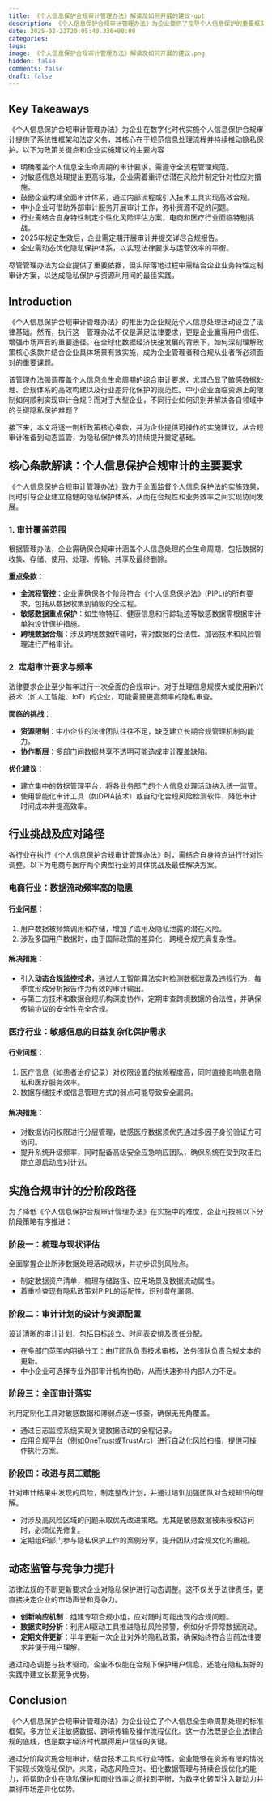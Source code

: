 ```yaml
---
title: 《个人信息保护合规审计管理办法》解读及如何开展的建议-gpt
description: 《个人信息保护合规审计管理办法》为企业提供了指导个人信息保护的重要框架。本文将深度解析政策关键条款，并结合企业实践，分享如何分步骤实施合规审计的详细建议，以助力隐私保护体系的动态优化和市场竞争力的提升。
date: 2025-02-23T20:05:40.336+08:00
categories: 
tags: 
image: 《个人信息保护合规审计管理办法》解读及如何开展的建议.png
hidden: false
comments: false
draft: false
---
```


## Key Takeaways
《个人信息保护合规审计管理办法》为企业在数字化时代实施个人信息保护合规审计提供了系统性框架和法定义务，其核心在于规范信息处理流程并持续推动隐私保护。以下为政策关键点和企业实施建议的主要内容：

- 明确覆盖个人信息全生命周期的审计要求，需遵守全流程管理规范。
- 对敏感信息处理提出更高标准，企业需着重评估潜在风险并制定针对性应对措施。
- 鼓励企业构建全面审计体系，通过内部流程或引入技术工具实现高效合规。
- 中小企业可借助外部审计服务开展审计工作，弥补资源不足的问题。
- 行业需结合自身特性制定个性化风险评估方案，电商和医疗行业面临特别挑战。
- 2025年规定生效后，企业需定期开展审计并提交详尽合规报告。
- 企业需动态优化隐私保护体系，以实现法律要求与运营效率的平衡。

尽管管理办法为企业提供了重要依据，但实际落地过程中需结合企业业务特性定制审计方案，以达成隐私保护与资源利用间的最佳实践。

## Introduction
《个人信息保护合规审计管理办法》的推出为企业规范个人信息处理活动设立了法律基础。然而，执行这一管理办法不仅是满足法律要求，更是企业赢得用户信任、增强市场声音的重要途径。在全球化数据经济快速发展的背景下，如何深刻理解政策核心条款并结合企业具体场景有效实施，成为企业管理者和合规从业者所必须面对的重要课题。

该管理办法强调覆盖个人信息全生命周期的综合审计要求，尤其凸显了敏感数据处理、合规体系的高效构建以及行业差异化保护的规范性。中小企业面临资源上的限制如何顺利实现审计合规？而对于大型企业，不同行业如何识别并解决各自领域中的关键隐私保护难题？

接下来，本文将逐一剖析政策核心条款，并为企业提供可操作的实施建议，从合规审计准备到动态监管，为隐私保护体系的持续提升奠定基础。

## 核心条款解读：个人信息保护合规审计的主要要求
《个人信息保护合规审计管理办法》致力于全面监督个人信息保护法的实施效果，同时引导企业建立稳健的隐私保护体系，从而在合规性和业务效率之间实现协同发展。

### 1. 审计覆盖范围
根据管理办法，企业需确保合规审计涵盖个人信息处理的全生命周期，包括数据的收集、存储、使用、处理、传输、共享及最终删除。

**重点条款**：
- **全流程管控**：企业需确保各个阶段符合《个人信息保护法》(PIPL)的所有要求，包括从数据收集到销毁的全过程。
- **敏感数据重点保护**：如生物特征、健康信息和行踪轨迹等敏感数据需根据审计单独设计保护措施。
- **跨境数据合规**：涉及跨境数据传输时，需对数据的合法性、加密技术和风险管理进行严格审计。

### 2. 定期审计要求与频率
法律要求企业至少每年进行一次全面的合规审计。对于处理信息规模大或使用新兴技术（如人工智能、IoT）的企业，可能需要更高频率的隐私审查。

**面临的挑战**：
- **资源限制**：中小企业的法律团队往往不足，缺乏建立长期合规管理机制的能力。
- **协作断层**：多部门间数据共享不透明可能造成审计覆盖缺陷。

**优化建议**：
- 建立集中的数据管理平台，将各业务部门的个人信息处理活动纳入统一监管。
- 使用智能化审计工具（如DPIA技术）或自动化合规风险检测软件，降低审计时间成本并提高效率。

## 行业挑战及应对路径
各行业在执行《个人信息保护合规审计管理办法》时，需结合自身特点进行针对性调整。以下为电商与医疗两个典型行业的具体挑战及最佳解决方案。

### 电商行业：数据流动频率高的隐患
#### **行业问题**：
1. 用户数据被频繁调用和存储，增加了滥用及隐私泄露的潜在风险。
2. 涉及多国用户数据时，由于国际政策的差异化，跨境合规充满复杂性。

#### **解决措施**：
- 引入**动态合规监控技术**，通过人工智能算法实时检测数据泄露及违规行为，每季度形成分析报告作为有效的审计输出。
- 与第三方技术和数据合规机构深度协作，定期审查跨境数据的合法性，并确保传输协议的安全性完全合规。

### 医疗行业：敏感信息的日益复杂化保护需求
#### **行业问题**：
1. 医疗信息（如患者治疗记录）对权限设置的依赖程度高，同时直接影响患者隐私和医疗服务效率。
2. 数据存储技术或信息管理方式的弱点可能导致安全漏洞。

#### **解决措施**：
- 对数据访问权限进行分层管理，敏感医疗数据须优先通过多因子身份验证方可访问。
- 提升系统升级频率，同时配备高级安全应急响应团队，确保系统在受到攻击后能立即启动应对计划。

## 实施合规审计的分阶段路径
为了降低《个人信息保护合规审计管理办法》在实施中的难度，企业可按照以下分阶段策略有序推进：

### 阶段一：梳理与现状评估
全面掌握企业所涉数据处理活动现状，并初步识别风险点。

- 制定数据资产清单，梳理存储路径、应用场景及数据流动属性。
- 着重检查现有隐私政策对PIPL的适配性，识别潜在漏洞。

### 阶段二：审计计划的设计与资源配置
设计清晰的审计计划，包括目标设立、时间表安排及责任分配。

- 在多部门范围内明确分工：由IT团队负责技术审核，法务团队负责合规文本的更新。
- 中小企业可选择专业外部审计机构协助，从而快速弥补内部人力不足。

### 阶段三：全面审计落实
利用定制化工具对敏感数据和薄弱点逐一核查，确保无死角覆盖。

- 通过日志监控系统实现关键数据活动的全程记录。
- 应用合规平台（例如OneTrust或TrustArc）进行自动化风险扫描，提供可操作执行方案。

### 阶段四：改进与员工赋能
针对审计结果中发现的风险，制定整改计划，并通过培训加强团队对合规知识的理解。

- 对涉及高风险区域的问题采取优先改进策略。尤其是敏感数据被未授权访问时，必须优先修复。
- 定期组织部门参与隐私保护工作的案例分享，提升团队对合规文化的重视。

## 动态监管与竞争力提升
法律法规的不断更新要求企业对隐私保护进行动态调整。这不仅关乎法律责任，更直接决定企业的市场声誉和竞争力。

- **创新响应机制**：组建专项合规小组，应对随时可能出现的合规问题。
- **数据实时分析**：利用AI驱动工具推进隐私风险预警，例如分析异常数据流动。
- **定期文件更新**：半年更新一次企业对外的隐私政策，确保始终符合当前法律要求并便于用户理解。

通过动态调整与技术驱动，企业不仅能在合规下保护用户信息，还能在隐私友好的实践中建立长期竞争优势。

## Conclusion
《个人信息保护合规审计管理办法》为企业设立了个人信息全生命周期处理的标准框架，多方位关注敏感数据、跨境传输及操作流程优化。这一办法既是企业法律合规的底线，也是数字经济时代赢得用户信任的关键。

通过分阶段实施合规审计，结合技术工具和行业特性，企业能够在资源有限的情况下实现长效隐私保护。未来，动态风险应对、细化数据管理与持续合规优化的能力，将帮助企业在隐私保护和商业效率之间找到平衡，为数字化转型注入新动力并赢得市场差异化优势。